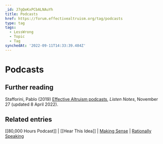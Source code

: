 ```yaml
---
_id: J7gQeKxPCbALNAuYh
title: Podcasts
href: https://forum.effectivealtruism.org/tag/podcasts
type: tag
tags:
  - LessWrong
  - Topic
  - Tag
synchedAt: '2022-09-11T14:33:39.484Z'
---
```

# Podcasts

Further reading
---------------

Stafforini, Pablo (2019) [Effective Altruism podcasts](https://www.listennotes.com/playlists/effective-altruism-podcasts-DEUpnbYFt1P/podcasts/), *Listen Notes*, November 27 (updated 8 April 2022).

Related entries
---------------

[[80,000 Hours Podcast]] | [[Hear This Idea]] | [Making Sense](https://forum.effectivealtruism.org/tag/sam-harris#Making_Sense_podcast) | [Rationally Speaking](https://forum.effectivealtruism.org/tag/julia-galef#Rationally_Speaking)